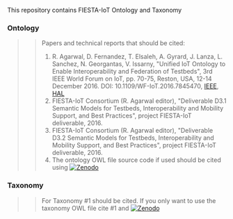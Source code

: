 
This repository contains FIESTA-IoT Ontology and Taxonomy

### Ontology

>> Papers and technical reports that should be cited: 
>> 1) R. Agarwal, D. Fernandez, T. Elsaleh, A. Gyrard, J. Lanza, L. Sanchez, N. Georgantas, V. Issarny, "Unified IoT Ontology to Enable Interoperability and Federation of Testbeds", 3rd IEEE World Forum on IoT, pp. 70-75, Reston, USA, 12-14 December 2016. 
DOI: 10.1109/WF-IoT.2016.7845470, [IEEE](http://dx.doi.org/10.1109/WF-IoT.2016.7845470), [HAL](https://hal.inria.fr/hal-01386917/document)
>> 2) FIESTA-IoT Consortium (R. Agarwal editor), "Deliverable D3.1 Semantic Models for Testbeds, Interoperability and Mobility Support, and Best Practices", project FIESTA-IoT deliverable, 2016.
>> 3) FIESTA-IoT Consortium (R. Agarwal editor), "Deliverable D3.2 Semantic Models for Testbeds, Interoperability and Mobility Support, and Best Practices", project FIESTA-IoT deliverable, 2016.
>> 4) The ontology OWL file source code if used should be cited using [![Zenodo](https://zenodo.org/badge/doi/10.5281/zenodo.1193299.svg)](http://dx.doi.org/10.5281/zenodo.1193299) 

### Taxonomy
>> For Taxonomy #1 should be cited. 
>> If you only want to use the taxonomy OWL file cite #1 and [![Zenodo](https://zenodo.org/badge/doi/110.5281/zenodo.1193303.svg)](http://dx.doi.org/10.5281/zenodo.1193303)
